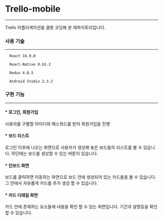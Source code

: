 # Trello-mobile
<hr/>

Trello 어플리케이션을 클론 코딩해 본 레파지토리입니다. <br/>

### 사용 기술
<hr/>

```
  React 16.9.0
  
  React-Native 0.62.2
  
  Redux 4.0.5
  
  Android Studio 2.3.2

```

### 구현 기능
<hr/>

#### * 로그인, 회원가입

사용자를 구별할 아이디와 패스워드를 받아 회원가입을 진행

#### * 보드 리스트

로그인 이후에 나오는 화면으로 사용자가 생성해 놓은 보드들의 리스트를 볼 수 있습니다.
하단에는 보드를 생성할 수 있는 버튼이 있습니다. 

#### * 인보드 화면

보드를 클릭하면 이동하는 화면으로 보드 안에 생성되어 있는 카드들을 볼 수 있습니다.
그 안에서 자유롭게 카드를 추가 생성 할 수 있습니다.

#### * 카드 디테일 화면

카드 안에 존재하는 요소들에 내용을 확인 할 수 있는 화면입니다.
기간과 설명등을 확인 할 수 있습니다.
